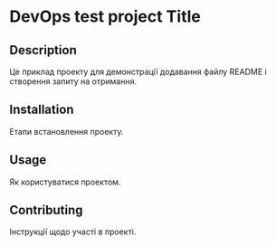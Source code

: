 # DevOps test project Title

## Description
Це приклад проекту для демонстрації додавання файлу README і створення запиту на отримання.

## Installation
Етапи встановлення проекту.

## Usage
Як користуватися проектом.

## Contributing
Інструкції щодо участі в проекті.